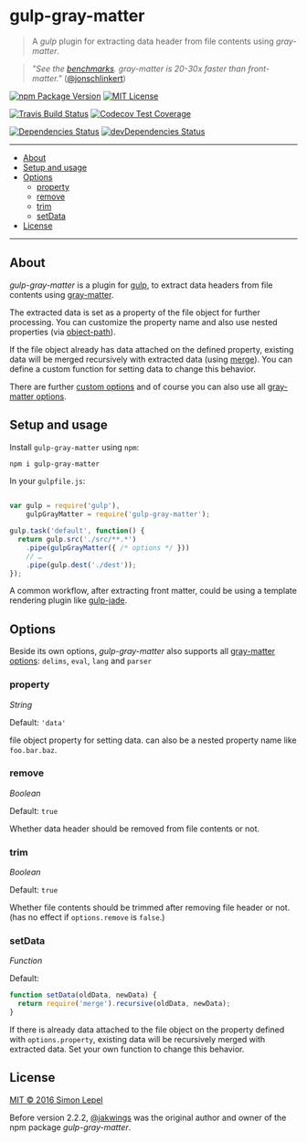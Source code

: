 gulp-gray-matter
================

> A *gulp* plugin for extracting data header from file contents using *gray-matter*.

> *"See the [benchmarks](https://www.npmjs.com/package/gray-matter#benchmarks). gray-matter is 20-30x faster than front-matter."*
> ([@jonschlinkert](https://www.npmjs.com/~jonschlinkert))

[![npm Package Version](https://img.shields.io/npm/v/gulp-gray-matter.svg?style=flat-square)](https://www.npmjs.com/package/gulp-gray-matter)
[![MIT License](http://img.shields.io/:license-mit-blue.svg?style=flat-square)](http://simbo.mit-license.org)

[![Travis Build Status](https://img.shields.io/travis/simbo/gulp-gray-matter/master.svg?style=flat-square)](https://travis-ci.org/simbo/gulp-gray-matter)
[![Codecov Test Coverage](https://img.shields.io/codecov/c/github/simbo/gulp-gray-matter.svg?style=flat-square)](https://codecov.io/github/simbo/gulp-gray-matter)

[![Dependencies Status](https://img.shields.io/david/simbo/gulp-gray-matter.svg?style=flat-square)](https://david-dm.org/simbo/gulp-gray-matter)
[![devDependencies Status](https://img.shields.io/david/dev/simbo/gulp-gray-matter.svg?style=flat-square)](https://david-dm.org/simbo/gulp-gray-matter#info=devDependencies)

---

<!-- MarkdownTOC -->

- [About](#about)
- [Setup and usage](#setup-and-usage)
- [Options](#options)
  - [property](#property)
  - [remove](#remove)
  - [trim](#trim)
  - [setData](#setdata)
- [License](#license)

<!-- /MarkdownTOC -->

---

## About

*gulp-gray-matter* is a plugin for [gulp](http://gulpjs.com/), to extract data 
headers from file contents using [gray-matter](https://www.npmjs.com/package/gray-matter).

The extracted data is set as a property of the file object for further processing.
You can customize the property name and also use nested properties (via
[object-path](https://www.npmjs.com/package/object-path)).

If the file object already has data attached on the defined property, existing
data will be merged recursively with extracted data (using 
[merge](https://www.npmjs.com/package/object-path)). You can define a custom 
function for setting data to change this behavior.

There are further [custom options](#options) and of course you can also use all
[gray-matter options](https://www.npmjs.com/package/gray-matter#options).


## Setup and usage

Install `gulp-gray-matter` using `npm`:

```sh
npm i gulp-gray-matter
```

In your `gulpfile.js`:

```js

var gulp = require('gulp'),
    gulpGrayMatter = require('gulp-gray-matter');

gulp.task('default', function() {
  return gulp.src('./src/**.*')
    .pipe(gulpGrayMatter({ /* options */ }))
    // …
    .pipe(gulp.dest('./dest'));
});
```

A common workflow, after extracting front matter, could be using a template 
rendering plugin like [gulp-jade](https://www.npmjs.com/package/gulp-jade).


## Options

Beside its own options, *gulp-gray-matter* also supports all [gray-matter options](https://www.npmjs.com/package/gray-matter#options):
`delims`, `eval`, `lang` and `parser`


### property

*String*

Default: `'data'`

file object property for setting data. can also be a nested property name like 
`foo.bar.baz`.


### remove

*Boolean*

Default: `true`

Whether data header should be removed from file contents or not.


### trim

*Boolean*

Default: `true`

Whether file contents should be trimmed after removing file header or not.
(has no effect if `options.remove` is `false`.)


### setData

*Function*

Default: 

```js
function setData(oldData, newData) {
  return require('merge').recursive(oldData, newData);
}
```

If there is already data attached to the file object on the property defined 
with `options.property`, existing data will be recursively merged with extracted
data. Set your own function to change this behavior.




## License

[MIT &copy; 2016 Simon Lepel](http://simbo.mit-license.org/)

Before version 2.2.2, [@jakwings](https://www.npmjs.com/~jakwings) was the 
original author and owner of the npm package *gulp-gray-matter*.
